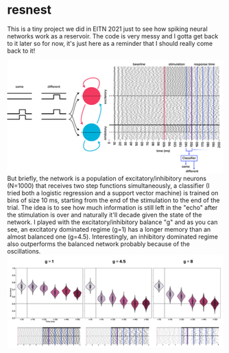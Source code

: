 # resnest
This is a tiny project we did in EITN 2021 just to see how spiking neural networks work as a reservoir. The code is very messy and I gotta get back to it later so for now, it's just here as a reminder that I should really come back to it!

<img src= "https://github.com/kuffmode/resnest/blob/main/Asset%201.jpg">
But briefly, the network is a population of excitatory/inhibitory neurons (N=1000) that receives two step functions simultaneously, a classifier (I tried both a logistic regression and a support vector machine) is trained on bins of size 10 ms, starting from the end of the stimulation to the end of the trial. The idea is to see how much information is still left in the "echo" after the stimulation is over and naturally it'll decade given the state of the network. I played with the excitatory/inhibitory balance "g" and as you can see, an excitatory dominated regime (g=1) has a longer memory than an almost balanced one (g=4.5). Interestingly, an inhibitory dominated regime also outperforms the balanced network probably because of the oscillations.

<img src= "https://github.com/kuffmode/resnest/blob/main/results.png">
